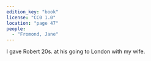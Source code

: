 ```yaml
---
edition_key: "book"
license: "CC0 1.0"
location: "page 47"
people:
  - "Fromond, Jane"
---
```

I gave Robert
20s. at his going to London with my wife.
